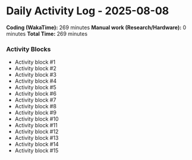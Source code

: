 # Daily Activity Log - 2025-08-08

**Coding (WakaTime):** 269 minutes
**Manual work (Research/Hardware):** 0 minutes
**Total Time:** 269 minutes

### Activity Blocks
- Activity block #1
- Activity block #2
- Activity block #3
- Activity block #4
- Activity block #5
- Activity block #6
- Activity block #7
- Activity block #8
- Activity block #9
- Activity block #10
- Activity block #11
- Activity block #12
- Activity block #13
- Activity block #14
- Activity block #15
